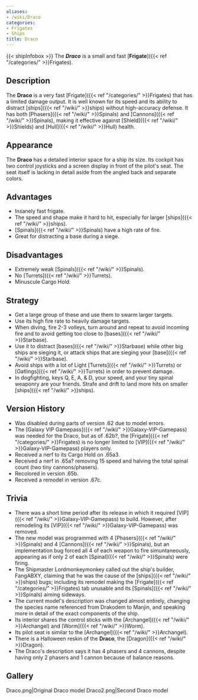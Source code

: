 ```yaml
---
aliases:
- /wiki/Draco
categories:
- Frigates
- Ships
title: Draco
---
```


{{< shipInfobox >}} The **_Draco_** is a small and fast [**Frigate**]({{< ref "/categories/" >}}Frigates). 

## Description

The **Draco** is a very fast [Frigate]({{< ref "/categories/" >}}Frigates) that has a limited damage output. It is well known for its speed and its ability to distract [ships]({{< ref "/wiki/" >}}ships) without high-accuracy defense. It has both [Phasers]({{< ref "/wiki/" >}}Spinals) and [Cannons]({{< ref "/wiki/" >}}Spinals), making it effective against [Shield]({{< ref "/wiki/" >}}Shields) and [Hull]({{< ref "/wiki/" >}}Hull) health.

## Appearance

The **Draco** has a detailed interior space for a ship its size. Its cockpit has two control joysticks and a screen display in front of the pilot's seat. The seat itself is lacking in detail aside from the angled back and separate colors.

## Advantages

- Insanely fast frigate.
- The speed and shape make it hard to hit, especially for larger [ships]({{< ref "/wiki/" >}}ships).
- [Spinals]({{< ref "/wiki/" >}}Spinals) have a high rate of fire.
- Great for distracting a base during a siege.

## Disadvantages

- Extremely weak [Spinals]({{< ref "/wiki/" >}}Spinals).
- No [Turrets]({{< ref "/wiki/" >}}Turrets).
- Minuscule Cargo Hold.

## Strategy

- Get a large group of these and use them to swarm larger targets.
- Use its high fire rate to heavily damage targets.
- When diving, fire 2-3 volleys, turn around and repeat to avoid incoming fire and to avoid getting too close to [bases]({{< ref "/wiki/" >}}Starbase).
- Use it to distract [bases]({{< ref "/wiki/" >}}Starbase) while other big ships are sieging it, or attack ships that are sieging your [base]({{< ref "/wiki/" >}}Starbase).
- Avoid ships with a lot of Light [Turrets]({{< ref "/wiki/" >}}Turrets) or [Gatlings]({{< ref "/wiki/" >}}Turrets) in order to prevent damage.
- In dogfighting, keys Q, E, A, & D, your speed, and your tiny spinal weaponry are your friends. Strafe and drift to land more hits on smaller [ships]({{< ref "/wiki/" >}}ships).

## Version History 

- Was disabled during parts of version .62 due to model errors.
- The [Galaxy VIP Gamepass]({{< ref "/wiki/" >}}Galaxy-VIP-Gamepass) was needed for the Draco, but as of .62b?, the [Frigate]({{< ref "/categories/" >}}Frigates) is no longer limited to [VIP]({{< ref "/wiki/" >}}Galaxy-VIP-Gamepass) players only.
- Received a nerf to its Cargo Hold on .65a3.
- Received a nerf in .65a? removing 15 speed and halving the total spinal count (two tiny cannons/phasers).
- Recolored in version .65b.
- Received a remodel in version .67c.

## Trivia

- There was a short time period after its release in which it required [VIP]({{< ref "/wiki/" >}}Galaxy-VIP-Gamepass) to build. However, after remodeling its [VIP]({{< ref "/wiki/" >}}Galaxy-VIP-Gamepass) was removed.
- The new model was programmed with 4 [Phasers]({{< ref "/wiki/" >}}Spinals) and 4 [Cannons]({{< ref "/wiki/" >}}Spinals), but an implementation bug forced all 4 of each weapon to fire simuntaneously, appearing as if only 2 of each [Spinal]({{< ref "/wiki/" >}}Spinals) were firing.
- The Shipmaster Lordmonkeymonkey called out the ship's builder, FangABXY, claiming that he was the cause of the [ships]({{< ref "/wiki/" >}}ships) bugs; including its remodel making the [Frigate]({{< ref "/categories/" >}}Frigates) tab unusable and its [Spinals]({{< ref "/wiki/" >}}Spinals) aiming sideways.
- The current model's description was changed almost entirely, changing the species name referenced from Drakodem to Manjin, and speaking more in detail of the exact components of the ship.
- Its interior shares the control sticks with the [Archangel]({{< ref "/wiki/" >}}Archangel) and [Worm]({{< ref "/wiki/" >}}Worm).
- Its pilot seat is similar to the [Archangel]({{< ref "/wiki/" >}}Archangel).
- There is a Halloween reskin of the **Draco**, the [Dragon]({{< ref "/wiki/" >}}Dragon).
- The Draco's description says it has 4 phasers and 4 cannons, despite having only 2 phasers and 1 cannon because of balance reasons.

## Gallery

Draco.png|Original Draco model Draco2.png|Second Draco model